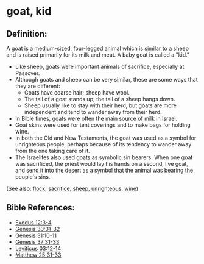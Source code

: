 # goat, kid #

## Definition: ##

A goat is a medium-sized, four-legged animal which is similar to a sheep and is raised primarily for its milk and meat. A baby goat is called a "kid."

* Like sheep, goats were important animals of sacrifice, especially at Passover.
* Although goats and sheep can be very similar, these are some ways that they are different:
   * Goats have coarse hair; sheep have wool.
   * The tail of a goat stands up; the tail of a sheep hangs down.
   * Sheep usually like to stay with their herd, but goats are more independent and tend to wander away from their herd.
* In Bible times, goats were often the main source of milk in Israel.
* Goat skins were used for tent coverings and to make bags for holding wine.
* In both the Old and New Testaments, the goat was used as a symbol for unrighteous people, perhaps because of its tendency to wander away from the one taking care of it.
* The Israelites also used goats as symbolic sin bearers. When one goat was sacrificed, the priest would lay his hands on a second, live goat, and send it into the desert as a symbol that the animal was bearing the people's sins.

(See also: [flock](../other/flock.md), [sacrifice](../other/sacrifice.md), [sheep](../other/sheep.md), [unrighteous](../kt/unrighteous.md), [wine](../other/wine.md))

## Bible References: ##

* [Exodus 12:3-4](en/tn/exo/help/12/03)
* [Genesis 30:31-32](en/tn/gen/help/30/31)
* [Genesis 31:10-11](en/tn/gen/help/31/10)
* [Genesis 37:31-33](en/tn/gen/help/37/31)
* [Leviticus 03:12-14](en/tn/lev/help/03/12)
* [Matthew 25:31-33](en/tn/mat/help/25/31)
